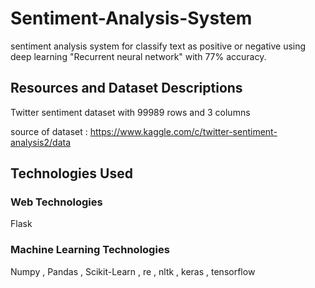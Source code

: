 # Sentiment-Analysis-System
sentiment analysis system for classify text as positive or negative using deep learning "Recurrent neural network" with 77% accuracy.

## Resources and Dataset Descriptions
Twitter sentiment dataset with 99989 rows and 3 columns

source of dataset : https://www.kaggle.com/c/twitter-sentiment-analysis2/data 

## Technologies Used
### Web Technologies
Flask
### Machine Learning Technologies
Numpy , Pandas , Scikit-Learn , re , nltk ,
keras , tensorflow


